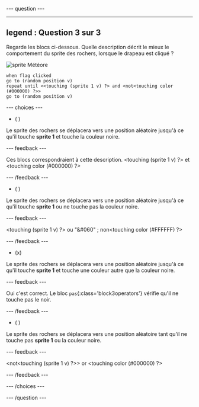 
--- question ---

---
legend : Question 3 sur 3
---

Regarde les blocs ci-dessous. Quelle description décrit le mieux le comportement du sprite des rochers, lorsque le drapeau est cliqué ?


![sprite Météore](images/rocks-sprite.png)
```blocks3
when flag clicked
go to (random position v)
repeat until <<touching (sprite 1 v) ?> and <not<touching color (#000000) ?>>
go to (random position v)
```

--- choices ---

- ( )

Le sprite des rochers se déplacera vers une position aléatoire jusqu'à ce qu'il touche **sprite 1** et touche la couleur noire.

  --- feedback ---

Ces blocs correspondraient à cette description. <touching (sprite 1 v) ?> et <touching color (#000000) ?>

  --- /feedback ---

- ( )

Le sprite des rochers se déplacera vers une position aléatoire jusqu'à ce qu'il touche **sprite 1** ou ne touche pas la couleur noire.

  --- feedback ---

<touching (sprite 1 v) ?> ou "&#060" ; non<touching color (#FFFFFF) ?>

  --- /feedback ---

- (x)

Le sprite des rochers se déplacera vers une position aléatoire jusqu'à ce qu'il touche **sprite 1** et touche une couleur autre que la couleur noire.

  --- feedback ---

Oui c'est correct. Le bloc `pas`{:class='block3operators'} vérifie qu'il ne touche pas le noir.

  --- /feedback ---

- ( )

Le sprite des rochers se déplacera vers une position aléatoire tant qu'il ne touche pas **sprite 1** ou la couleur noire.

  --- feedback ---

<not<touching (sprite 1 v) ?>> or <touching color (#000000) ?>

  --- /feedback ---

--- /choices ---

--- /question ---
